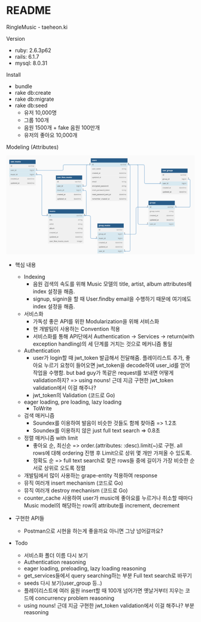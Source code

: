 # README

RingleMusic - taeheon.ki

Version
* ruby: 2.6.3p62
* rails: 6.1.7
* mysql: 8.0.31

Install
* bundle
* rake db:create
* rake db:migrate
* rake db:seed
  - 유저 10,000명
  - 그룹 100개
  - 음원 1500개 + fake 음원 100만개
  - 유저의 좋아요 10,000개

Modeling (Attributes)

<img src="modeling.png">

* 핵심 내용
  * Indexing
    * 음원 검색의 속도를 위해 Music 모델의 title, artist, album attributes에 index 설정을 해줌.
    * signup, signin을 할 때 User.findby email을 수행하기 때문에 여기에도 index 설정을 해줌.
  * 서비스화
    * 가독성 좋은 API를 위한 Modularization을 위해 서비스화
    * 현 개발팀이 사용하는 Convention 적용
    * 서비스화를 통해 API단에서 Authentication -> Services -> return(with exception handling)의 세 단계를 거치는 것으로 메커니즘 통일
  * Authentication
    * user가 login할 때 jwt_token 발급해서 전달해줌. 플레이리스트 추가, 좋아요 누르기 요청이 들어오면 jwt_token을 decode하여 user_id를 얻어 작업을 수행함. but bad guy가 똑같은 request를 보내면 어떻게 validation하지? => using nouns! 근데 지금 구현한 jwt_token validation에서 이걸 해주나?
    * jwt_token의 Validation (코드로 Go)
  * eager loading, pre loading, lazy loading
    * ToWrite
  * 검색 매커니즘
    * Soundex를 이용하여 발음이 비슷한 것들도 함께 찾아줌 => 1.2초
    * Soundex를 이용하지 않은 just full text search => 0.8초
  * 정렬 매커니즘 with limit
    * 좋아요 순, 최신순 => order.(attributes: :desc).limit(~)로 구현. all rows에 대해 ordering 진행 후 Limit으로 상위 몇 개만 가져올 수 있도록.
    * 정확도 순 => full text search로 찾은 rows들 중에 길이가 가장 비슷한 순서로 상위로 오도록 정렬
  * 개발팀에서 많이 사용하는 grape-entity 적용하여 response
  * 뮤직 여러개 insert mechanism (코드로 Go)
  * 뮤직 여러개 destroy mechanism (코드로 Go)
  * counter_cache 사용하여 user가 music에 좋아요를 누르거나 취소할 때마다 Music model의 해당하는 row의 attribute를 increment, decrement

* 구현한 API들
  * Postman으로 시현을 하는게 좋을까요 아니면 그냥 넘어갈까요?


* Todo
  - 서비스화 폴더 이름 다시 보기
  - Authentication reasoning
  - eager loading, preloading, lazy loading reasoning
  - get_services들에서 query searching하는 부분 Full text search로 바꾸기
  - seeds 다시 보기(user_group 등..)
  - 플레이리스트에 여러 음원 insert할 때 100개 넘어가면 옛날거부터 지우는 코드에 concurrency problem reasoning
  - using nouns! 근데 지금 구현한 jwt_token validation에서 이걸 해주나? 부분 reasoning
